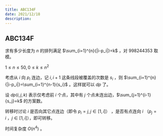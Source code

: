 ```yaml
---
title: ABC134F
date: 2021/12/18
description: 　
---
```


## ABC134F

求有多少长度为 $n$ 的排列满足 $\sum_{i=1}^{n}{|i-p_i|}=k$ ，对 $998244353$ 取模。

$1\leq n\leq 50,0\leq k\leq n^2$

考虑从 $i$ 向 $p_i$ 连边，记 $i,i+1$ 这条线段被覆盖的次数是 $s_i$ ，则 $\sum_{i=1}^{n}{|i-p_i|}=\sum_{i=1}^{n-1}{s_i}$ 。这样就可以 $dp$ 了。

设 $dp(i,j,k)$ 表示仅考虑前 $i$ 个点，其中有 $j$ 个点未连出边，$\sum_{j=1}^{i-1}{s_j}=k$ 的方案数。

转移时讨论 $i$ 是否向其它点连边（即令 $p_i=j,j\in[1,i]$） ，是否有点连向 $i$ （$p_j=i$ ，$j\in[1,i]$），即可转移。

时间复杂度 $O(n^4)$ 。